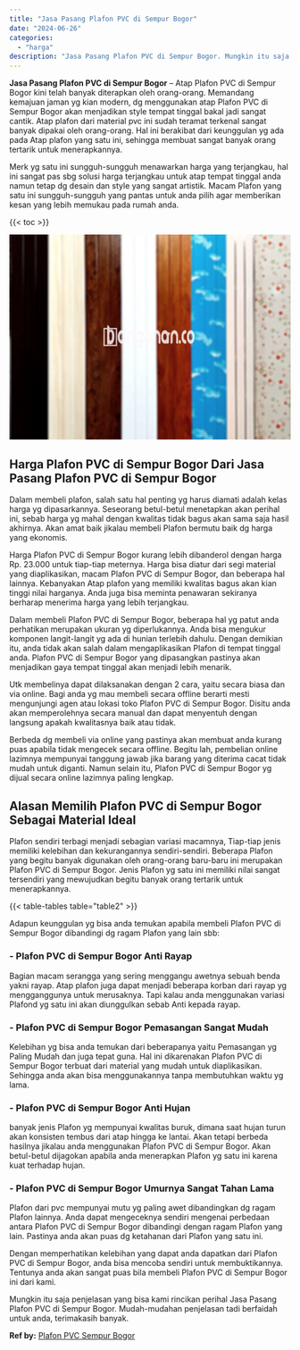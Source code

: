 ```yaml
---
title: "Jasa Pasang Plafon PVC di Sempur Bogor"
date: "2024-06-26"
categories: 
  - "harga"
description: "Jasa Pasang Plafon PVC di Sempur Bogor. Mungkin itu saja penjelasan yang bisa kami rincikan perihal Jasa Pasang Plafon PVC di Sempur Bogor. Mudah-mudahan pen..."
---
```


**Jasa Pasang Plafon PVC di Sempur Bogor** – Atap Plafon PVC di Sempur Bogor kini telah banyak diterapkan oleh orang-orang. Memandang kemajuan jaman yg kian modern, dg menggunakan atap Plafon PVC di Sempur Bogor akan menjadikan style tempat tinggal bakal jadi sangat cantik. Atap plafon dari material pvc ini sudah teramat terkenal sangat banyak dipakai oleh orang-orang. Hal ini berakibat dari keunggulan yg ada pada Atap plafon yang satu ini, sehingga membuat sangat banyak orang tertarik untuk menerapkannya.

Merk yg satu ini sungguh-sungguh menawarkan harga yang terjangkau, hal ini sangat pas sbg solusi harga terjangkau untuk atap tempat tinggal anda namun tetap dg desain dan style yang sangat artistik. Macam Plafon yang satu ini sungguh-sungguh yang pantas untuk anda pilih agar memberikan kesan yang lebih memukau pada rumah anda.

{{< toc >}}

![Jasa Pasang Plafon PVC di Sempur Bogor](/images/flafond-pvc-murah20.png)

## Harga Plafon PVC di Sempur Bogor Dari Jasa Pasang Plafon PVC di Sempur Bogor

Dalam membeli plafon, salah satu hal penting yg harus diamati adalah kelas harga yg dipasarkannya. Seseorang betul-betul menetapkan akan perihal ini, sebab harga yg mahal dengan kwalitas tidak bagus akan sama saja hasil akhirnya. Akan amat baik jikalau membeli Plafon bermutu baik dg harga yang ekonomis.

Harga Plafon PVC di Sempur Bogor kurang lebih dibanderol dengan harga Rp. 23.000 untuk tiap-tiap meternya. Harga bisa diatur dari segi material yang diaplikasikan, macam Plafon PVC di Sempur Bogor, dan beberapa hal lainnya. Kebanyakan Atap plafon yang memiliki kwalitas bagus akan kian tinggi nilai harganya. Anda juga bisa meminta penawaran sekiranya berharap menerima harga yang lebih terjangkau.

Dalam membeli Plafon PVC di Sempur Bogor, beberapa hal yg patut anda perhatikan merupakan ukuran yg diperlukannya. Anda bisa mengukur komponen langit-langit yg ada di hunian terlebih dahulu. Dengan demikian itu, anda tidak akan salah dalam mengaplikasikan Plafon di tempat tinggal anda. Plafon PVC di Sempur Bogor yang dipasangkan pastinya akan menjadikan gaya tempat tinggal akan menjadi lebih menarik.

Utk membelinya dapat dilaksanakan dengan 2 cara, yaitu secara biasa dan via online. Bagi anda yg mau membeli secara offline berarti mesti mengunjungi agen atau lokasi toko Plafon PVC di Sempur Bogor. Disitu anda akan memperolehnya secara manual dan dapat menyentuh dengan langsung apakah kwalitasnya baik atau tidak.

Berbeda dg membeli via online yang pastinya akan membuat anda kurang puas apabila tidak mengecek secara offline. Begitu lah, pembelian online lazimnya mempunyai tanggung jawab jika barang yang diterima cacat tidak mudah untuk diganti. Namun selain itu, Plafon PVC di Sempur Bogor yg dijual secara online lazimnya paling lengkap.

## Alasan Memilih Plafon PVC di Sempur Bogor Sebagai Material Ideal

Plafon sendiri terbagi menjadi sebagian variasi macamnya, Tiap-tiap jenis memiliki kelebihan dan kekurangannya sendiri-sendiri. Beberapa Plafon yang begitu banyak digunakan oleh orang-orang baru-baru ini merupakan Plafon PVC di Sempur Bogor. Jenis Plafon yg satu ini memiliki nilai sangat tersendiri yang mewujudkan begitu banyak orang tertarik untuk menerapkannya.

{{< table-tables table="table2" >}}

Adapun keunggulan yg bisa anda temukan apabila membeli Plafon PVC di Sempur Bogor dibandingi dg ragam Plafon yang lain sbb:

### \- Plafon PVC di Sempur Bogor Anti Rayap

Bagian macam serangga yang sering menggangu awetnya sebuah benda yakni rayap. Atap plafon juga dapat menjadi beberapa korban dari rayap yg mengganggunya untuk merusaknya. Tapi kalau anda menggunakan variasi Plafond yg satu ini akan diunggulkan sebab Anti kepada rayap.

### \- Plafon PVC di Sempur Bogor Pemasangan Sangat Mudah

Kelebihan yg bisa anda temukan dari beberapanya yaitu Pemasangan yg Paling Mudah dan juga tepat guna. Hal ini dikarenakan Plafon PVC di Sempur Bogor terbuat dari material yang mudah untuk diaplikasikan. Sehingga anda akan bisa menggunakannya tanpa membutuhkan waktu yg lama.

### \- Plafon PVC di Sempur Bogor Anti Hujan

banyak jenis Plafon yg mempunyai kwalitas buruk, dimana saat hujan turun akan konsisten tembus dari atap hingga ke lantai. Akan tetapi berbeda hasilnya jikalau anda menggunakan Plafon PVC di Sempur Bogor. Akan betul-betul dijagokan apabila anda menerapkan Plafon yg satu ini karena kuat terhadap hujan.

### \- Plafon PVC di Sempur Bogor Umurnya Sangat Tahan Lama

Plafon dari pvc mempunyai mutu yg paling awet dibandingkan dg ragam Plafon lainnya. Anda dapat mengeceknya sendiri mengenai perbedaan antara Plafon PVC di Sempur Bogor dibandingi dengan ragam Plafon yang lain. Pastinya anda akan puas dg ketahanan dari Plafon yang satu ini.

Dengan memperhatikan kelebihan yang dapat anda dapatkan dari Plafon PVC di Sempur Bogor, anda bisa mencoba sendiri untuk membuktikannya. Tentunya anda akan sangat puas bila membeli Plafon PVC di Sempur Bogor ini dari kami.

Mungkin itu saja penjelasan yang bisa kami rincikan perihal Jasa Pasang Plafon PVC di Sempur Bogor. Mudah-mudahan penjelasan tadi berfaidah untuk anda, terimakasih banyak.

**Ref by:** [Plafon PVC Sempur Bogor](https://id.wikipedia.org/wiki/Plafon)

